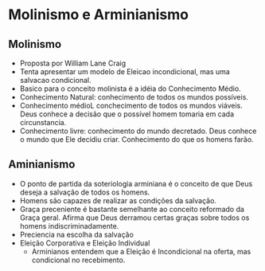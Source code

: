 # Molinismo e Arminianismo

## Molinismo

- Proposta por William Lane Craig
- Tenta apresentar um modelo de Eleicao incondicional, mas uma salvacao condicional.
- Basico para o conceito molinista é a idéia do Conhecimento Médio.
- Conhecimento Natural: conhecimento de todos os mundos possíveis.
- Conhecimento médioL conchecimento de todos os mundos viáveis. Deus conhece a decisão que o possível homem tomaria em cada circunstancia.
- Conhecimento livre: conhecimento do mundo decretado.  Deus conhece o mundo que Ele decidiu criar. Conhecimento do que os homens farão.

## Aminianismo

- O ponto de partida da soteriologia arminiana é o conceito de que Deus deseja a salvação de todos os homens.
- Homens são capazes de realizar as condições da salvação.
- Graça preceniente é bastante semelhante ao conceito reformado da Graça geral. Afirma que Deus derramou certas graças sobre todos os homens indiscriminadamente.
- Preciencia na escolha da salvação
- Eleição Corporativa e Eleição Individual
  - Arminianos entendem que a Eleição é Incondicional na oferta, mas condicional no recebimento. 


